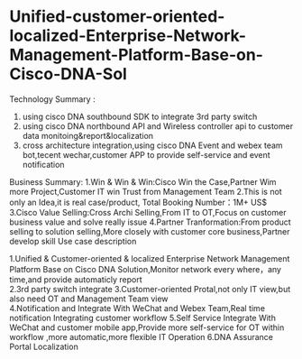 # Unified-customer-oriented-localized-Enterprise-Network-Management-Platform-Base-on-Cisco-DNA-Sol
Technology Summary :
1) using cisco DNA southbound SDK to integrate 3rd party switch 
2) using cisco DNA northbound API and Wireless controller api to customer data monitoing&amp;report&amp;localization 
3) cross architecture integration,using cisco DNA Event and webex team bot,tecent wechar,customer APP to provide self-service and event notification 

Business Summary:
1.Win &amp; Win &amp; Win:Cisco Win the Case,Partner Wim more Project,Customer IT win Trust from Management Team 
2.This is not only an Idea,it is real case/product, Total Booking Number：1M+ US$ 
3.Cisco Value Selling:Cross Archi Selling,From IT to OT,Focus on customer business value and solve really issue 
4.Partner Tranformation:From product selling to solution selling,More closely with customer core business,Partner develop skill Use case description  

1.Unified &amp; Customer-oriented &amp; localized Enterprise  Network Management Platform Base on Cisco DNA Solution,Monitor network every where，any time,and provide automaticly report  
2.3rd party switch integrate 
3.Customer-oriented Protal,not only IT view,but also need OT and Management Team view  
4.Notification and Integrate With WeChat and Webex Team,Real time notification Integrating customer workflow 
5.Self Service Integrate With WeChat and customer mobile app,Provide more self-service  for OT within workflow ,more automatic,more flexible IT Operation 
6.DNA Assurance Portal Localization

